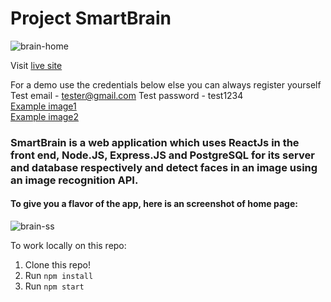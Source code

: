 # Project SmartBrain

![brain-home](https://user-images.githubusercontent.com/77617189/180434354-49a3fbeb-5efa-42f8-a624-894a40391dd1.png)

Visit [live site](https://smart-brain-420.herokuapp.com/) 

For a demo use the credentials below else you can always register yourself
<br>
Test email - tester@gmail.com
Test password - test1234
<br>
[Example image1](https://encrypted-tbn0.gstatic.com/images?q=tbn:ANd9GcTz7Ao9wK0YhBDG1AT3hCkMHqy7pvTxvUIMVJzVgoy9dOB3zGfqh_Fz2guyakBFASrs56c&usqp=CAU)
<br>
[Example image2](https://static.remove.bg/remove-bg-web/5c20d2ecc9ddb1b6c85540a333ec65e2c616dbbd/assets/start-1abfb4fe2980eabfbbaaa4365a0692539f7cd2725f324f904565a9a744f8e214.jpg)

### SmartBrain is a web application which uses ReactJs in the front end, Node.JS, Express.JS and PostgreSQL for its server and database respectively and detect faces in an image using an image recognition API.

#### To give you a flavor of the app, here is an screenshot of home page:

![brain-ss](https://user-images.githubusercontent.com/77617189/180434335-ae41c960-cbde-4c46-a25d-e4e3abd9be76.png)

To work locally on this repo:

1. Clone this repo!
2. Run `npm install`
3. Run `npm start`
